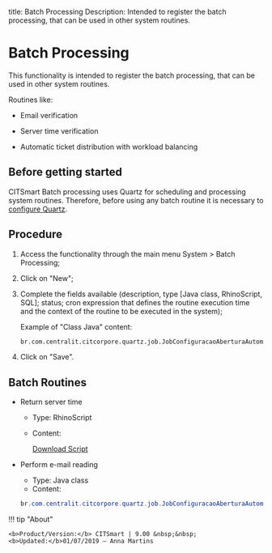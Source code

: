 title: Batch Processing
Description: Intended to register the batch processing, that can be used in other system routines.
# Batch Processing

This functionality is intended to register the batch processing, that can be
used in other system routines.

Routines like:

   - Email verification
   
   - Server time verification
   
   - Automatic ticket distribution with workload balancing 
   
## Before getting started

CITSmart Batch processing uses Quartz for scheduling and processing system routines. Therefore, before using any batch routine it is necessary to [configure Quartz][3].   

Procedure
-------------

1.  Access the functionality through the main menu System \> Batch Processing;

2.  Click on "New";

3.  Complete the fields available (description, type [Java class, RhinoScript,
    SQL]; status; cron expression that defines the routine execution time and
    the context of the routine to be executed in the system);
    
    Example of "Class Java" content:
    ```html
    br.com.centralit.citcorpore.quartz.job.JobConfiguracaoAberturaAutomaticaViaEmail
    ```

4.  Click on "Save".

Batch Routines
------------------

-   Return server time

    -   Type: RhinoScript
    -   Content:
    
        [Download Script][2]

-   Perform e-mail reading

    -   Type: Java class
    -   Content:
    
    ```java
    br.com.centralit.citcorpore.quartz.job.JobConfiguracaoAberturaAutomaticaViaEmail
    ```


!!! tip "About"

    <b>Product/Version:</b> CITSmart | 9.00 &nbsp;&nbsp;
    <b>Updated:</b>01/07/2019 – Anna Martins



[1]:/en-us/citsmart-platform-9/platform-administration/configuring-automatic-actions/images/verify-email.txt
[2]:/en-us/citsmart-platform-9/platform-administration/configuring-automatic-actions/images/server-time.txt
[3]:/en-us/citsmart-platform-9/get-started/installation-and-upgrade/perform-installation.html#configuracao-do-quartz
